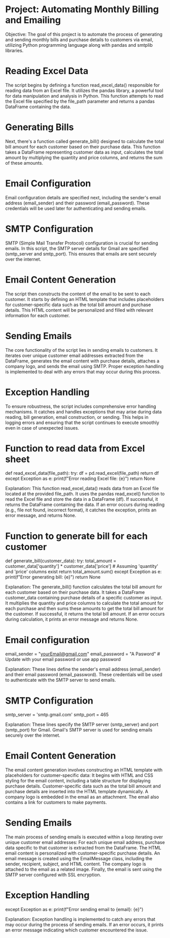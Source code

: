 # Project: Automating Monthly Billing and Emailing

Objective: The goal of this project is to automate the process of generating and sending monthly bills and purchase details to customers via email, utilizing Python programming language along with pandas and smtplib libraries.

# Reading Excel Data
The script begins by defining a function read_excel_data() responsible for reading data from an Excel file. It utilizes the pandas library, a powerful tool for data manipulation and analysis in Python. This function attempts to read the Excel file specified by the file_path parameter and returns a pandas DataFrame containing the data.

# Generating Bills
Next, there's a function called generate_bill() designed to calculate the total bill amount for each customer based on their purchase data. This function takes a DataFrame representing customer data as input, calculates the total amount by multiplying the quantity and price columns, and returns the sum of these amounts.

# Email Configuration
Email configuration details are specified next, including the sender's email address (email_sender) and their password (email_password). These credentials will be used later for authenticating and sending emails.

# SMTP Configuration
SMTP (Simple Mail Transfer Protocol) configuration is crucial for sending emails. In this script, the SMTP server details for Gmail are specified (smtp_server and smtp_port). This ensures that emails are sent securely over the internet.

# Email Content Generation
The script then constructs the content of the email to be sent to each customer. It starts by defining an HTML template that includes placeholders for customer-specific data such as the total bill amount and purchase details. This HTML content will be personalized and filled with relevant information for each customer.

# Sending Emails
The core functionality of the script lies in sending emails to customers. It iterates over unique customer email addresses extracted from the DataFrame, generates the email content with purchase details, attaches a company logo, and sends the email using SMTP. Proper exception handling is implemented to deal with any errors that may occur during this process.

# Exception Handling
To ensure robustness, the script includes comprehensive error handling mechanisms. It catches and handles exceptions that may arise during data reading, bill generation, email construction, or sending. This helps in logging errors and ensuring that the script continues to execute smoothly even in case of unexpected issues.


# Function to read data from Excel sheet
def read_excel_data(file_path):
    try:
        df = pd.read_excel(file_path)
        return df
    except Exception as e:
        print(f"Error reading Excel file: {e}")
        return None
        
Explanation:
This function read_excel_data() reads data from an Excel file located at the provided file_path.
It uses the pandas read_excel() function to read the Excel file and store the data in a DataFrame (df).
If successful, it returns the DataFrame containing the data.
If an error occurs during reading (e.g., file not found, incorrect format), it catches the exception, prints an error message, and returns None.


# Function to generate bill for each customer
def generate_bill(customer_data):
    try:
        total_amount = customer_data['quantity'] * customer_data['price']  # Assuming 'quantity' and 'price' columns exist
        return total_amount.sum()
    except Exception as e:
        print(f"Error generating bill: {e}")
        return None
        
Explanation:
The generate_bill() function calculates the total bill amount for each customer based on their purchase data.
It takes a DataFrame customer_data containing purchase details of a specific customer as input.
It multiplies the quantity and price columns to calculate the total amount for each purchase and then sums these amounts to get the total bill amount for the customer.
If successful, it returns the total bill amount. If an error occurs during calculation, it prints an error message and returns None.


# Email configuration
email_sender = "yourEmail@gmail.com"
email_password = "A Pasword"  # Update with your email password or use app password

Explanation:
These lines define the sender's email address (email_sender) and their email password (email_password).
These credentials will be used to authenticate with the SMTP server to send emails.


# SMTP Configuration
smtp_server = 'smtp.gmail.com'
smtp_port = 465

Explanation:
These lines specify the SMTP server (smtp_server) and port (smtp_port) for Gmail.
Gmail's SMTP server is used for sending emails securely over the internet.

# Email Content Generation
The email content generation involves constructing an HTML template with placeholders for customer-specific data:
It begins with HTML and CSS styling for the email content, including a table structure for displaying purchase details.
Customer-specific data such as the total bill amount and purchase details are inserted into the HTML template dynamically.
A company logo is embedded in the email as an attachment.
The email also contains a link for customers to make payments.

# Sending Emails
The main process of sending emails is executed within a loop iterating over unique customer email addresses:
For each unique email address, purchase data specific to that customer is extracted from the DataFrame.
The HTML email content is personalized with customer-specific purchase details.
An email message is created using the EmailMessage class, including the sender, recipient, subject, and HTML content.
The company logo is attached to the email as a related image.
Finally, the email is sent using the SMTP server configured with SSL encryption.

# Exception Handling
except Exception as e:
    print(f"Error sending email to {email}: {e}")

Explanation:
Exception handling is implemented to catch any errors that may occur during the process of sending emails.
If an error occurs, it prints an error message indicating which customer encountered the issue.
